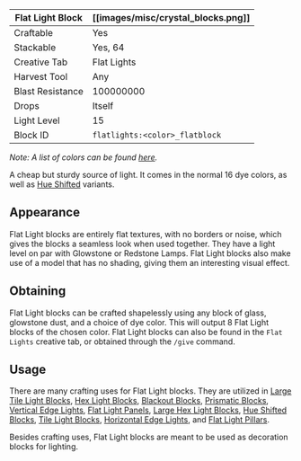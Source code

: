 | Flat Light Block | [[images/misc/crystal_blocks.png]] |
|------------------|------------------------------------|
| Craftable        | Yes                                |
| Stackable        | Yes, 64                            |
| Creative Tab     | Flat Lights                        |
| Harvest Tool     | Any                                |
| Blast Resistance | 100000000                          |
| Drops            | Itself                             |
| Light Level      | 15                                 |
| Block ID         | `flatlights:<color>_flatblock`     |
_Note: A list of colors can be found [here](Colors.md)._

A cheap but sturdy source of light. It comes in the normal 16 dye colors, as well as [Hue Shifted](Hue-Shifted-Blocks.md) variants.

## Appearance
Flat Light blocks are entirely flat textures, with no borders or noise, which gives the blocks a seamless look when used together. They have a light level on par with Glowstone or Redstone Lamps. Flat Light blocks also make use of a model that has no shading, giving them an interesting visual effect.

## Obtaining
Flat Light blocks can be crafted shapelessly using any block of glass, glowstone dust, and a choice of dye color. This will output 8 Flat Light blocks of the chosen color. Flat Light blocks can also be found in the `Flat Lights` creative tab, or obtained through the `/give` command.

## Usage
There are many crafting uses for Flat Light blocks. They are utilized in [Large Tile Light Blocks](Large-Tile-Light-Block.md), [Hex Light Blocks](Hex-Light-Block.md), [Blackout Blocks](Blackout-Blocks.md), [Prismatic Blocks](Prismatic-Block.md), [Vertical Edge Lights](Vertical-Edge-Light.md), [Flat Light Panels](Flat-Light-Panel.md), [Large Hex Light Blocks](Large-Hex-Light-Block.md), [Hue Shifted Blocks](Hue-Shifted-Blocks.md), [Tile Light Blocks](Tile-Light-Block.md), [Horizontal Edge Lights](Horizontal-Edge-Light.md), and [Flat Light Pillars](Flat-Light-Pillar.md).

Besides crafting uses, Flat Light blocks are meant to be used as decoration blocks for lighting.